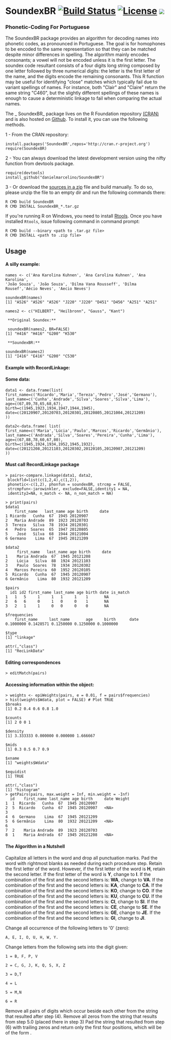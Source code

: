 # SoundexBR  [![Build Status](https://travis-ci.org/danielmarcelino/SoundexBR.svg?branch=master)](https://travis-ci.org/danielmarcelino/SoundexBR)   [![License](http://img.shields.io/badge/license-GPL%20%28%3E=%202%29-brightgreen.svg?style=flat)](http://www.gnu.org/licenses/gpl-2.0.html) ![](http://cranlogs.r-pkg.org/badges/grand-total/SoundexBR) 


### Phonetic-Coding For Portuguese

The SoundexBR package provides an algorithm for decoding names into phonetic codes, as pronounced in Portuguese. The goal is for homophones to be encoded to the same representation so that they can be matched despite minor differences in spelling. The algorithm mainly encodes consonants; a vowel will not be encoded unless it is the first letter. The soundex code resultant consists of a four digits long string composed by one letter followed by three numerical digits: the letter is the first letter of the name, and the digits encode the remaining consonants.
This R function may be useful for identifying "close" matches which typically fail due to variant spellings of names. For instance, both "Clair" and "Claire" return the same string "C460", but the slightly different spellings of these names is enough to cause a deterministic linkage to fail when comparing the actual names.

The _ SoundexBR_  package lives on the R Foundation repository [(CRAN)](http://cran.r-project.org/web/packages/SoundexBR/index.html) and is also hosted on [Github](http://github.com/danielmarcelino/SoundexBR). To install it, you can use the following methods.

1 - From the CRAN repository:

  ```
  install.packages('SoundexBR',repos='http://cran.r-project.org')
  require(SoundexBR)
  ```

2 -  You can always download the latest development version using the nifty function from devtools package.


  ```
  require(devtools)
  install_github("danielmarcelino/SoundexBR")
  ```
  
3 - Or download the [sources in a zip](https://github.com/danielmarcelino/SoundexBR/zipball/master) file and build manually. To do so, please unzip the file to an empty dir and run the following commands there:


```
R CMD build SoundexBR
R CMD INSTALL SoundexBR_*.tar.gz
```

If you're running R on Windows, you need to install [Rtools](http://cran.stat.ucla.edu/bin/windows/Rtools/ ). Once you have installed `Rtools`, issue following command in command prompt:

```
R CMD build --binary <path to .tar.gz file>
R CMD INSTALL <path to .zip file>
```
## Usage

#### A silly example:
```
names <- c('Ana Karolina Kuhnen', 'Ana Carolina Kuhnen', 'Ana Karolina',
'João Souza', 'João Souza', 'Dilma Vana Rousseff', 'Dilma Rousef','Aécio Neves', 'Aecio Neves')
	
soundexBR(names)
[1] "A526" "A526" "A526" "J220" "J220" "D451" "D456" "A251" "A251"
```

```
names2 <- c("HILBERT", "Heilbronn", "Gauss", "Kant")
 
 **Original Soundex:** 
 
 soundexBR(names2, BR=FALSE) 
[1] "H416" "H416" "G200" "K530"
 
 **SoundexBR:**

soundexBR(names2)
[1] "I416" "E416" "G200" "C530"

```
#### Example with RecordLinkage:
#### Some data:
``` 
data1 <- data.frame(list(
first_name=c('Ricardo','Maria','Tereza','Pedro','José','Germano'),
last_name=c('Cunha','Andrade','Silva','Soares','Silva','Lima'),
age=c(67,89,78,65,68,67),
birth=c(1945,1923,1934,1947,1944,1945),
date=c(20120907,20120703,20120301,20120805,20121004,20121209)
))
```

```
data2<-data.frame( list( first_name=c('Maria','Lúcia','Paulo','Marcos','Ricardo','Germânio'),
last_name=c('Andrada','Silva','Soares','Pereira','Cunha','Lima'),
age=c(67,88,78,60,67,80),
birth=c(1945,1924,1934,1952,1945,1932),
date=c(20121208,20121103,20120302,20120105,20120907,20121209)
))
```

#### Must call RecordLinkage package

```
> pairs<-compare.linkage(data1, data2,
 blockfld=list(c(1,2,4),c(1,2)),
 phonetic<-c(1,2), phonfun = soundexBR, strcmp = FALSE,
 strcmpfun<-jarowinkler, exclude=FALSE,identity1 = NA,
 identity2=NA, n_match <- NA, n_non_match = NA)
 ```

```       
> print(pairs)
$data1
    first_name   last_name age birth     date
1 Ricardo   Cunha  67  1945 20120907
2   Maria Andrade  89  1923 20120703
3  Tereza   Silva  78  1934 20120301
4   Pedro  Soares  65  1947 20120805
5    José   Silva  68  1944 20121004
6 Germano    Lima  67  1945 20121209

$data2
     first_name   last_name age birth     date
1    Maria Andrada  67  1945 20121208
2    Lúcia   Silva  88  1924 20121103
3    Paulo  Soares  78  1934 20120302
4   Marcos Pereira  60  1952 20120105
5  Ricardo   Cunha  67  1945 20120907
6 Germânio    Lima  80  1932 20121209

$pairs
  id1 id2 first_name last_name age birth date is_match
1   1   5     1     1   1     1    1       NA
2   6   6     0     1   0     0    1       NA
3   2   1     1     0   0     0    0       NA

$frequencies
    first_name     last_name       age     birth      date 
0.1000000 0.1428571 0.1250000 0.1250000 0.1000000 

$type
[1] "linkage"

attr(,"class")
[1] "RecLinkData"
```
#### Editing  correspondences 
```
> editMatch(pairs)
```
#### Accessing information within the object:  
```
> weights <- epiWeights(pairs, e = 0.01, f = pairs$frequencies)
> hist(weights$Wdata, plot = FALSE) # Plot TRUE
$breaks
[1] 0.2 0.4 0.6 0.8 1.0

$counts
[1] 2 0 0 1

$density
[1] 3.333333 0.000000 0.000000 1.666667

$mids
[1] 0.3 0.5 0.7 0.9

$xname
[1] "weights$Wdata"

$equidist
[1] TRUE

attr(,"class")
[1] "histogram"
> getPairs(pairs, max.weight = Inf, min.weight = -Inf)
  id    first_name last_name age birth     date Weight
1  1  Ricardo   Cunha  67  1945 20120907       
2  5  Ricardo   Cunha  67  1945 20120907   <NA>
3                                              
4  6  Germano    Lima  67  1945 20121209       
5  6 Germânio    Lima  80  1932 20121209   <NA>
6                                              
7  2    Maria Andrade  89  1923 20120703       
8  1    Maria Andrada  67  1945 20121208   <NA>
```



#### The Algorithm in a Nutshell

Capitalize all letters in the word and drop all punctuation marks. Pad the word with rightmost blanks as needed during each procedure step.
Retain the first letter of the word. However, if the first letter of the word is 
**H**, retain the second letter. If the first letter of the word is 
**Y**, change to **I**. If the combination of the first and the second letters is: 
**WA**, change to **VA**. If the combination of the first and the second letters is: 
**KA**, change to **CA**. If the combination of the first and the second letters is: 
**KO**, change to **CO**. If the combination of the first and the second letters is: 
**KU**, change to **CU**. If the combination of the first and the second letters is: 
**CI**, change to **SI**. If the combination of the first and the second letters is: 
**CE**, change to **SE**. If the combination of the first and the second letters is: 
**GE**, change to **JE**. If the combination of the first and the second letters is: 
**GI**, change to **JI**.

Change all occurrence of the following letters to '0' (zero):

```A, E, I, O, U, H, W, Y.```

Change letters from the following sets into the digit given:

```1 = B, F, P, V```

```2 = C, G, J, K, Q, S, X, Z```

```3 = D,T```

```4 = L```

```5 = M,N```

```6 = R ```

Remove all pairs of digits which occur beside each other from the string that resulted after step (4).
Remove all zeros from the string that results from step 5.0 (placed there in step 3)
Pad the string that resulted from step (6) with trailing zeros and return only the first four positions, which will be of the form <Letter> <digit> <digit> <digit>.
